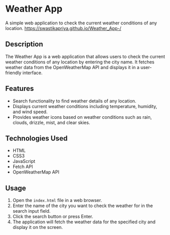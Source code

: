 # Weather App

A simple web application to check the current weather conditions of any location.
https://swastikapriya.github.io/Weather_App-/


## Description

The Weather App is a web application that allows users to check the current weather conditions of any location by entering the city name. It fetches weather data from the OpenWeatherMap API and displays it in a user-friendly interface.

## Features

- Search functionality to find weather details of any location.
- Displays current weather conditions including temperature, humidity, and wind speed.
- Provides weather icons based on weather conditions such as rain, clouds, drizzle, mist, and clear skies.

## Technologies Used

- HTML
- CSS3
- JavaScript 
- Fetch API
- OpenWeatherMap API

## Usage

1. Open the `index.html` file in a web browser.
2. Enter the name of the city you want to check the weather for in the search input field.
3. Click the search button or press Enter.
4. The application will fetch the weather data for the specified city and display it on the screen.

